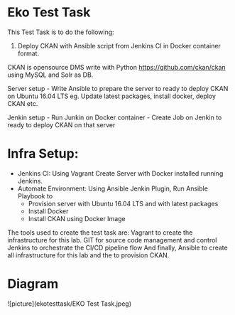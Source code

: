 # Eko Test Task
This Test Task is to do the following: 

1. Deploy CKAN with Ansible script from Jenkins CI in Docker container format.

CKAN is opensource DMS write with Python https://github.com/ckan/ckan using MySQL and Solr as DB. 

Server setup
	- Write Ansible to prepare the server to ready to deploy CKAN on Ubuntu 16.04 LTS eg. Update latest packages, install docker, deploy CKAN etc.
	
Jenkin setup
	- Run Junkin on Docker container
	- Create Job on Jenkin to ready to deploy CKAN on that server


# Infra Setup:  
- Jenkins CI: Using Vagrant Create Server with Docker installed running Jenkins.
- Automate Environment: Using Ansible Jenkin Plugin, Run Ansible Playbook to
	- Provision server with Ubuntu 16.04 LTS and with latest packages
	- Install Docker
 	- Install CKAN using Docker Image

The tools used to create the test task are:
Vagrant to create the infrastructure for this lab.
GIT for source code management and control
Jenkins to orchestrate the CI/CD pipeline flow
And finally, Ansible to create all infrastructure for this lab and the to provision CKAN.


# Diagram

![picture](ekotesttask/EKO Test Task.jpeg)
